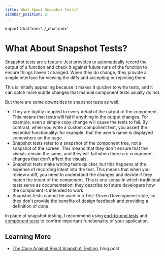 ```yaml
---
title: What About Snapshot Tests?
sidebar_position: 2
---
```

import Chat from '../_chat.mdx'

# What About Snapshot Tests?

Snapshot tests are a feature Jest provides to automatically record the output of a function and check it against future runs of the function to ensure things haven't changed. When they do change, they provide a simple interface for viewing the diffs and accepting or rejecting them.

This is initially appealing because it makes it quicker to write tests, and it can catch more subtle changes that manual component tests usually do not.

But there are some downsides to snapshot tests as well:

- They are tightly coupled to every detail of the output of the component. This means that tests will fail if anything in the output changes. For example, even a simple copy change will cause the tests to fail. By contrast, when you write a custom component test, you assert the essential functionality: for example, that the user's name is displayed somewhere on the page.
- Snapshot tests refer to a snapshot of the component tree, not a snapshot of the screen. This means that they don't ensure that the visuals remain the same, and they will fail when there are component changes that don't affect the visuals.
- Snapshot tests make writing tests quicker, but this happens at the expense of recording intent into the test. This means that when you review a diff, you need to understand the changes and decide if they match the intent of the component. This is one sense in which traditional tests serve as documentation: they describe to future developers how the component is intended to work.
- Snapshot tests cannot be used in a Test-Driven Development style, so they don't provide the benefits of design feedback and providing a definition of done.

In place of snapshot testing, I recommend using [end-to-end tests](../e2e/intro.md) and [component tests](../component/intro.md) to confirm important functionality of your application.

## Learning More

- [The Case Against React Snapshot Testing](https://engineering.ezcater.com/the-case-against-react-snapshot-testing), blog post

<Chat />
